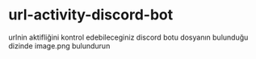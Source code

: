 # url-activity-discord-bot
 urlnin aktifliğini kontrol edebileceginiz discord botu
 dosyanın bulunduğu dizinde image.png bulundurun